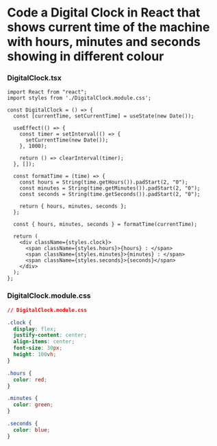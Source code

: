 # Code a Digital Clock in React that shows current time of the machine with hours, minutes and seconds showing in different colour

### DigitalClock.tsx

```tsx
import React from "react";
import styles from './DigitalClock.module.css';

const DigitalClock = () => {
  const [currentTime, setCurrentTime] = useState(new Date());

  useEffect(() => {
    const timer = setInterval(() => {
      setCurrentTime(new Date());
    }, 1000);

    return () => clearInterval(timer);
  }, []);

  const formatTime = (time) => {
    const hours = String(time.getHours()).padStart(2, "0");
    const minutes = String(time.getMinutes()).padStart(2, "0");
    const seconds = String(time.getSeconds()).padStart(2, "0");

    return { hours, minutes, seconds };
  };

  const { hours, minutes, seconds } = formatTime(currentTime);

  return (
    <div className={styles.clock}>
      <span className={styles.hours}>{hours} : </span>
      <span className={styles.minutes}>{minutes} : </span>
      <span className={styles.seconds}>{seconds}</span>
    </div>
  );
};

```

### DigitalClock.module.css

```css
// DigitalClock.module.css

.clock {
  display: flex;
  justify-content: center;
  align-items: center;
  font-size: 30px;
  height: 100vh;
}

.hours {
  color: red;
}

.minutes {
  color: green;
}

.seconds {
  color: blue;
}

```
